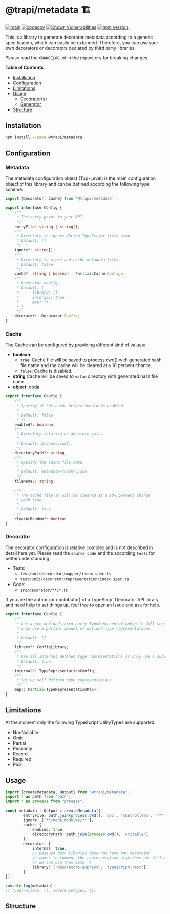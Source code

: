 # @trapi/metadata 🏗

[![main](https://github.com/Tada5hi/typescript-rest-api/actions/workflows/main.yml/badge.svg)](https://github.com/Tada5hi/typescript-rest-api/actions/workflows/main.yml)
[![codecov](https://codecov.io/gh/Tada5hi/typescript-rest-api/branch/main/graph/badge.svg?token=ZUJ8F5TTSX)](https://codecov.io/gh/Tada5hi/typescript-rest-api)
[![Known Vulnerabilities](https://snyk.io/test/github/Tada5hi/typescript-rest-api/badge.svg)](https://snyk.io/test/github/Tada5hi/typescript-rest-api)
[![npm version](https://badge.fury.io/js/@trapi%2Fmetadata.svg)](https://badge.fury.io/js/@trapi%2Fmetadata)

This is a library to generate decorator metadata according to a generic specification, which can easily be extended.
Therefore, you can use your own decorators or decorators declared by third party libraries.

Please read the `CHANGELOG.md` in the repository for breaking changes.

**Table of Contents**

- [Installation](#installation)
- [Configuration](#configuration)
- [Limitations](#limitations)
- [Usage](#usage)
  - [Decorator(s)](#decorator)
  - [Generator](#generator)
- [Structure](#structure)
## Installation

```bash
npm install --save @trapi/metadata
```

## Configuration

### Metadata
The metadata configuration object (Top-Level) is the main configuration object of this library
and can be defined according the following type scheme:
```typescript
import {Decorator, Cache} from '@trapi/metadata';

export interface Config {
    /**
     * The entry point to your API.
     */
    entryFile: string | string[];
    /**
     * Directory to ignore during TypeScript files scan.
     * Default: []
     */
    ignore?: string[];
    /**
     * Directory to store and cache metadata files.
     * Default: false
     */
    cache?: string | boolean | Partial<Cache.Config>;
    /**
     * Decorator config.
     * Default: {
     *      library: [], 
     *      internal: true,
     *      map: {}
     * }
     */
    decorator?: Decorator.Config;
}
```

### Cache
The Cache can be configured by providing different kind of values:

- **boolean**:
  - `true`: Cache file will be saved to process.cwd() with generated hash file name and the cache will be cleared at a 10 percent chance.
  - `false`: Cache is disabled.
- **string** Cache will be saved to `value` directory with generated hash file name ...
- **object**:  obda
```typescript
export interface Config {
    /**
     * Specify if the cache driver should be enabled.
     * 
     * Default: false
     * */
    enabled?: boolean,
    /**
     * Directory relative or absolute path.
     * 
     * Default: process.cwd()
     */
    directoryPath?: string,
    /**
     * Specify the cache file name.
     * 
     * Default: metadata-{hash}.json
     */
    fileName?: string,
    
    /**
     * The cache file(s) will be cleared at a 10% percent change
     * each time.
     * 
     * Default: true
     */
    clearAtRandom?: boolean
}
```

### Decorator
The decorator configuration is relative complex and is not described in detail here yet.
Please read the `source code` and the according `tests` for better understanding.

- Tests: 
  - `test/unit/decorator/mapper/index.spec.ts`
  - `test/unit/decorator/representation/index.spec.ts`
- Code: 
  - `src/decorator/**/*.ts`

If you are the author (or contributor) of a TypeScript Decorator API library and need help to set things up, feel free to open an Issue and ask for help.
```typescript
export interface Config {
    /**
     * Use a pre defined third party TypeRepresentationMap in full scope or
     * only use a partial amount of defined type representations.
     *
     * Default: []
     */
    library?: ConfigLibrary;
    /**
     * Use all internal defined type representations or only use a subset.
     * Default: true
     */
    internal?: TypeRepresentationConfig;
    /**
     * Set up self defined type representations.
     */
    map?: Partial<TypeRepresentationMap>;
}
```

## Limitations
At the moment only the following TypeScript UtilityTypes are supported:
* NonNullable
* Omit
* Partial
* Readonly
* Record
* Required
* Pick

## Usage

```typescript
import {createMetadata, Output} from "@trapi/metadata";
import * as path from "path";
import * as process from "process";

const metadata : Output = createMetadata({
        entryFile: path.join(process.cwd(), 'src', 'controllers', '**', '*.ts'),
        ignore: ['**/node_modules/**'],
        cache: {
            enabled: true,    
            directoryPath: path.join(process.cwd(), 'writable')
        },
        decorator: {
            internal: true,
            // Because both libaries does not have any decorator
            // names in common, the represnetation also does not differ and 
            // we can use them both :)
            library: ['decorators-express', 'typescript-rest']
        }
});

console.log(metadata);
// {controllers: [], referenceTypes: {}}

```

## Structure
